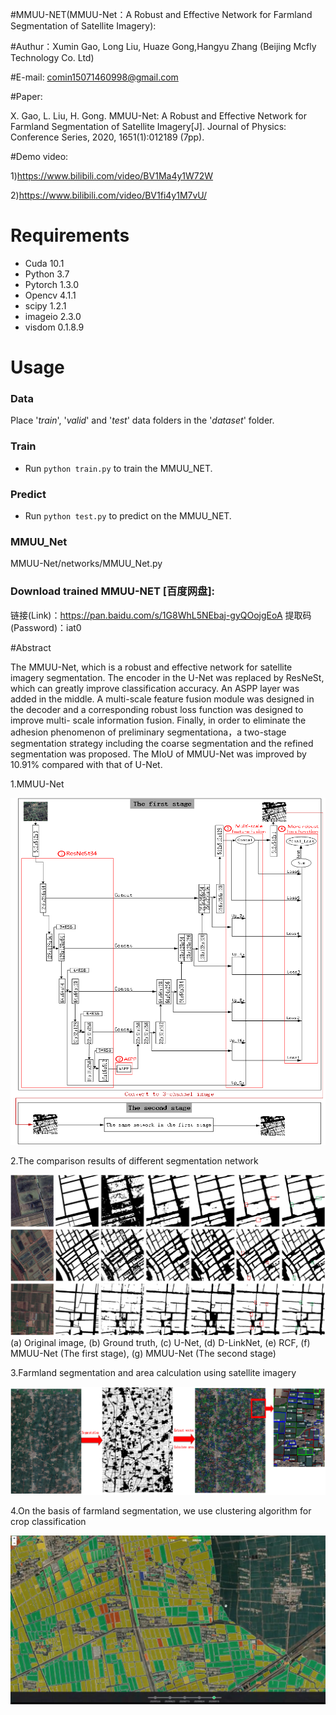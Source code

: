 #MMUU-NET(MMUU-Net：A Robust and Effective Network for Farmland Segmentation of Satellite Imagery):

#Authur：Xumin Gao, Long Liu, Huaze Gong,Hangyu Zhang (Beijing Mcfly Technology Co. Ltd)

#E-mail: comin15071460998@gmail.com

#Paper: 

X. Gao, L. Liu, H. Gong. MMUU-Net: A Robust and Effective Network for Farmland Segmentation of Satellite Imagery[J]. Journal of Physics: Conference Series, 2020, 1651(1):012189 (7pp).


#Demo video:

1)https://www.bilibili.com/video/BV1Ma4y1W72W

2)https://www.bilibili.com/video/BV1fi4y1M7vU/


# Requirements
- Cuda 10.1
- Python 3.7
- Pytorch 1.3.0
- Opencv 4.1.1
- scipy 1.2.1
- imageio 2.3.0
- visdom 0.1.8.9

# Usage

### Data
Place '*train*', '*valid*' and '*test*' data folders in the '*dataset*' folder.

### Train
- Run `python train.py` to train the MMUU_NET.

### Predict
- Run `python test.py` to predict on the MMUU_NET.

### MMUU_Net

MMUU-Net/networks/MMUU_Net.py


### Download trained MMUU-NET [百度网盘]:

链接(Link)：https://pan.baidu.com/s/1G8WhL5NEbaj-gyQOojgEoA 
提取码(Password)：iat0 


#Abstract

The MMUU-Net, which is a robust and effective network for satellite imagery segmentation. The encoder in the U-Net was replaced by ResNeSt, which can greatly improve classification accuracy. An ASPP layer was added in the middle. A multi-scale feature fusion module was designed in the decoder and a corresponding robust loss function was designed to improve multi- scale information fusion. Finally, in order to eliminate the adhesion phenomenon of preliminary segmentationa，a two-stage segmentation strategy including the coarse segmentation and the refined segmentation was proposed. The MIoU of MMUU-Net was improved by 10.91% compared with that of U-Net.

1.MMUU-Net

![Image text](https://github.com/XuminGaoGithub/MMUU-Net/blob/main/1.png)

2.The comparison results of  different segmentation network

![Image text](https://github.com/XuminGaoGithub/MMUU-Net/blob/main/2.png)
 (a) Original image, (b) Ground truth, (c) U-Net, (d) D-LinkNet, (e) RCF, (f) MMUU-Net (The first stage), (g) MMUU-Net (The second stage)



3.Farmland segmentation and area calculation using satellite imagery

![Image text](https://github.com/XuminGaoGithub/MMUU-Net/blob/main/3.png)

4.On the basis of farmland segmentation, we use clustering algorithm for crop classification

![Image text](https://github.com/XuminGaoGithub/MMUU-Net/blob/main/4.png)

